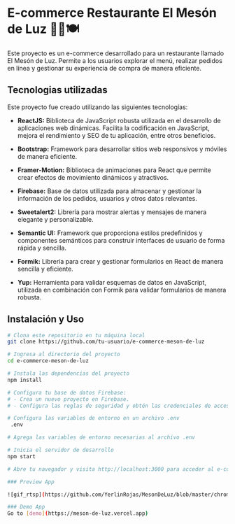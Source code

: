 # E-commerce Restaurante El Mesón de Luz 🍝🥧🍽️

Este proyecto es un e-commerce desarrollado para un restaurante llamado El Mesón de Luz. Permite a los usuarios explorar el menú, realizar pedidos en línea y gestionar su experiencia de compra de manera eficiente.

## Tecnologias utilizadas

Este proyecto fue creado utilizando las siguientes tecnologías:

- **ReactJS:** Biblioteca de JavaScript robusta utilizada en el desarrollo de aplicaciones web dinámicas. Facilita la codificación en JavaScript, mejora el rendimiento y SEO de tu aplicación, entre otros beneficios.

- **Bootstrap:** Framework para desarrollar sitios web responsivos y móviles de manera eficiente.

- **Framer-Motion:** Biblioteca de animaciones para React que permite crear efectos de movimiento dinámicos y atractivos.

- **Firebase:** Base de datos utilizada para almacenar y gestionar la información de los pedidos, usuarios y otros datos relevantes.

- **Sweetalert2:** Librería para mostrar alertas y mensajes de manera elegante y personalizable.

- **Semantic UI:** Framework que proporciona estilos predefinidos y componentes semánticos para construir interfaces de usuario de forma rápida y sencilla.

- **Formik:** Librería para crear y gestionar formularios en React de manera sencilla y eficiente.

- **Yup:** Herramienta para validar esquemas de datos en JavaScript, utilizada en combinación con Formik para validar formularios de manera robusta.

## Instalación y Uso

```bash
# Clona este repositorio en tu máquina local
git clone https://github.com/tu-usuario/e-commerce-meson-de-luz

# Ingresa al directorio del proyecto
cd e-commerce-meson-de-luz

# Instala las dependencias del proyecto
npm install

# Configura tu base de datos Firebase:
# - Crea un nuevo proyecto en Firebase.
# - Configura las reglas de seguridad y obtén las credenciales de acceso.

# Configura las variables de entorno en un archivo .env
 .env

# Agrega las variables de entorno necesarias al archivo .env

# Inicia el servidor de desarrollo
npm start

# Abre tu navegador y visita http://localhost:3000 para acceder al e-commerce Mesón de Luz

### Preview App

![gif_rtsp](https://github.com/YerlinRojas/MesonDeLuz/blob/master/chrome_1LqUjfVQDp.gif)

### Demo App
Go to [demo](https://meson-de-luz.vercel.app)

